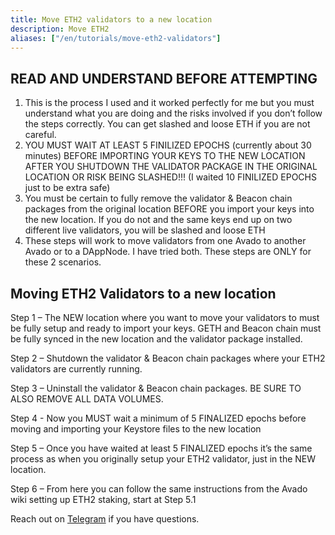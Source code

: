 ```yaml
---
title: Move ETH2 validators to a new location
description: Move ETH2
aliases: ["/en/tutorials/move-eth2-validators"]
---
```


## READ AND UNDERSTAND BEFORE ATTEMPTING

1. This is the process I used and it worked perfectly for me but you must understand what you are doing and the risks involved if you don’t follow the steps correctly. You can get slashed and loose ETH if you are not careful.
2. YOU MUST WAIT AT LEAST 5 FINILIZED EPOCHS (currently about 30 minutes) BEFORE IMPORTING YOUR KEYS TO THE NEW LOCATION AFTER YOU SHUTDOWN THE VALIDATOR PACKAGE IN THE ORIGINAL LOCATION OR RISK BEING SLASHED!!! (I waited 10 FINILIZED EPOCHS just to be extra safe)
3. You must be certain to fully remove the validator & Beacon chain packages from the original location BEFORE you import your keys into the new location. If you do not and the same keys end up on two different live validators, you will be slashed and loose ETH
4. These steps will work to move validators from one Avado to another Avado or to a DAppNode. I have tried both. These steps are ONLY for these 2 scenarios.

## Moving ETH2 Validators to a new location

Step 1 – The NEW location where you want to move your validators to must be fully setup and ready to import your keys. GETH and Beacon chain must be fully synced in the new location and the validator package installed.

Step 2 – Shutdown the validator & Beacon chain packages where your ETH2 validators are currently running.

Step 3 – Uninstall the validator & Beacon chain packages. BE SURE TO ALSO REMOVE ALL DATA VOLUMES.

Step 4 - Now you MUST wait a minimum of 5 FINALIZED epochs before moving and importing your Keystore files to the new location

Step 5 – Once you have waited at least 5 FINALIZED epochs it’s the same process as when you originally setup your ETH2 validator, just in the NEW location.

Step 6 – From here you can follow the same instructions from the Avado wiki setting up ETH2 staking, start at Step 5.1

Reach out on [Telegram](/support/telegram/#staking-support) if you have questions.